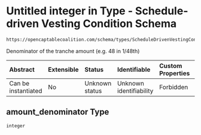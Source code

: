 # Untitled integer in Type - Schedule-driven Vesting Condition Schema

```txt
https://opencaptablecoalition.com/schema/types/ScheduleDrivenVestingCondition.schema.json#/properties/amount_denominator
```

Denominator of the tranche amount (e.g. 48 in 1/48th)

| Abstract            | Extensible | Status         | Identifiable            | Custom Properties | Additional Properties | Access Restrictions | Defined In                                                                                                                          |
| :------------------ | :--------- | :------------- | :---------------------- | :---------------- | :-------------------- | :------------------ | :---------------------------------------------------------------------------------------------------------------------------------- |
| Can be instantiated | No         | Unknown status | Unknown identifiability | Forbidden         | Allowed               | none                | [ScheduleDrivenVestingCondition.schema.json*](../../schema/types/ScheduleDrivenVestingCondition.schema.json "open original schema") |

## amount_denominator Type

`integer`
